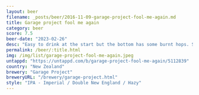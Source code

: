 ```yaml
---
layout: beer
filename: _posts/beer/2016-11-09-garage-project-fool-me-again.md
title: Garage project fool me again
category: beer
score: 7.5
beer-date: "2023-02-26"
desc: "Easy to drink at the start but the bottom has some burnt hops. Still decent"
permalink: /beer/:title.html
img: /img/list/garage-project-fool-me-again.jpeg
untappd: "https://untappd.com/b/garage-project-fool-me-again/5112839"
country: "New Zealand"
brewery: "Garage Project"
breweryURL: "/brewery/garage-project.html"
style: "IPA - Imperial / Double New England / Hazy"
---
```

